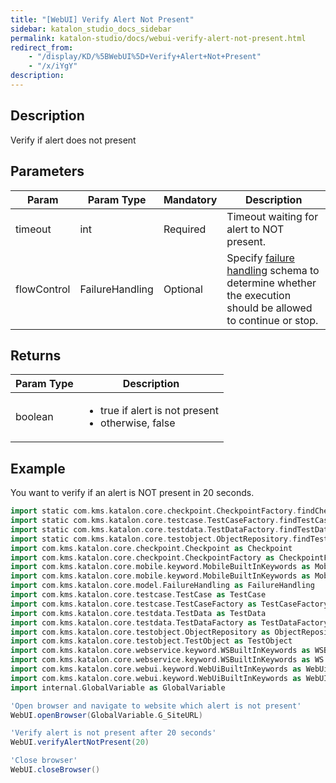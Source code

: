```yaml
---
title: "[WebUI] Verify Alert Not Present" 
sidebar: katalon_studio_docs_sidebar
permalink: katalon-studio/docs/webui-verify-alert-not-present.html 
redirect_from:
    - "/display/KD/%5BWebUI%5D+Verify+Alert+Not+Present"
    - "/x/iYgY"
description: 
---
```

Description
-----------

Verify if alert does not present

Parameters
----------

| Param | Param Type | Mandatory | Description |
| --- | --- | --- | --- |
| timeout | int | Required | Timeout waiting for alert to NOT present. |
| flowControl | FailureHandling | Optional | Specify [failure handling](/x/qAAM) schema to determine whether the execution should be allowed to continue or stop. |

Returns
-------

<table><thead><tr><th>Param Type</th><th>Description</th></tr></thead><tbody><tr><td>boolean</td><td><ul><li>true if alert is not present</li><li>otherwise, false</li></ul></td></tr></tbody></table>

Example
-------

You want to verify if an alert is NOT present in 20 seconds.

```groovy
import static com.kms.katalon.core.checkpoint.CheckpointFactory.findCheckpoint
import static com.kms.katalon.core.testcase.TestCaseFactory.findTestCase
import static com.kms.katalon.core.testdata.TestDataFactory.findTestData
import static com.kms.katalon.core.testobject.ObjectRepository.findTestObject
import com.kms.katalon.core.checkpoint.Checkpoint as Checkpoint
import com.kms.katalon.core.checkpoint.CheckpointFactory as CheckpointFactory
import com.kms.katalon.core.mobile.keyword.MobileBuiltInKeywords as MobileBuiltInKeywords
import com.kms.katalon.core.mobile.keyword.MobileBuiltInKeywords as Mobile
import com.kms.katalon.core.model.FailureHandling as FailureHandling
import com.kms.katalon.core.testcase.TestCase as TestCase
import com.kms.katalon.core.testcase.TestCaseFactory as TestCaseFactory
import com.kms.katalon.core.testdata.TestData as TestData
import com.kms.katalon.core.testdata.TestDataFactory as TestDataFactory
import com.kms.katalon.core.testobject.ObjectRepository as ObjectRepository
import com.kms.katalon.core.testobject.TestObject as TestObject
import com.kms.katalon.core.webservice.keyword.WSBuiltInKeywords as WSBuiltInKeywords
import com.kms.katalon.core.webservice.keyword.WSBuiltInKeywords as WS
import com.kms.katalon.core.webui.keyword.WebUiBuiltInKeywords as WebUiBuiltInKeywords
import com.kms.katalon.core.webui.keyword.WebUiBuiltInKeywords as WebUI
import internal.GlobalVariable as GlobalVariable

'Open browser and navigate to website which alert is not present'
WebUI.openBrowser(GlobalVariable.G_SiteURL)

'Verify alert is not present after 20 seconds'
WebUI.verifyAlertNotPresent(20)

'Close browser'
WebUI.closeBrowser()
```
